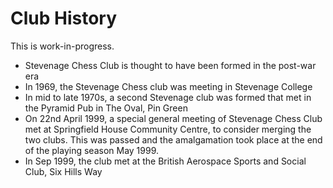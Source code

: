 # Club History

This is work-in-progress.

- Stevenage Chess Club is thought to have been formed in the post-war era
- In 1969, the Stevenage Chess club was meeting in Stevenage College
- In mid to late 1970s, a second Stevenage club was formed that met in the Pyramid Pub in The Oval, Pin Green
- On 22nd April 1999, a special general meeting of Stevenage Chess Club met at Springfield House Community Centre, to consider merging the two clubs. This was passed and the amalgamation took place at the end of the playing season May 1999.
- In Sep 1999, the club met at the British Aerospace Sports and Social Club, Six Hills Way
